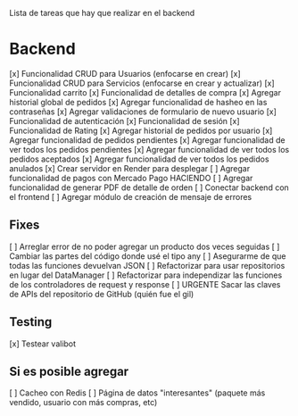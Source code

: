 Lista de tareas que hay que realizar en el backend

# Backend

[x] Funcionalidad CRUD para Usuarios (enfocarse en crear)
[x] Funcionalidad CRUD para Servicios (enfocarse en crear y actualizar)
[x] Funcionalidad carrito
[x] Funcionalidad de detalles de compra
[x] Agregar historial global de pedidos
[x] Agregar funcionalidad de hasheo en las contraseñas 
[x] Agregar validaciones de formulario de nuevo usuario
[x] Funcionalidad de autenticación
[x] Funcionalidad de sesión 
[x] Funcionalidad de Rating
[x] Agregar historial de pedidos por usuario
[x] Agregar funcionalidad de pedidos pendientes
[x] Agregar funcionalidad de ver todos los pedidos pendientes 
[x] Agregar funcionalidad de ver todos los pedidos aceptados
[x] Agregar funcionalidad de ver todos los pedidos anulados
[x] Crear servidor en Render para desplegar
[ ] Agregar funcionalidad de pagos con Mercado Pago HACIENDO
[ ] Agregar funcionalidad de generar PDF de detalle de orden
[ ] Conectar backend con el frontend
[ ] Agregar módulo de creación de mensaje de errores

## Fixes

[ ] Arreglar error de no poder agregar un producto dos veces seguidas
[ ] Cambiar las partes del código donde usé el tipo any
[ ] Asegurarme de que todas las funciones devuelvan JSON
[ ] Refactorizar para usar repositorios en lugar del DataManager
[ ] Refactorizar para independizar las funciones de los controladores de request y response
[ ] URGENTE Sacar las claves de APIs del repositorio de GitHub (quién fue el gil)

## Testing

[x] Testear valibot

## Si es posible agregar
[ ] Cacheo con Redis
[ ] Página de datos "interesantes" (paquete más vendido, usuario con más compras, etc)
